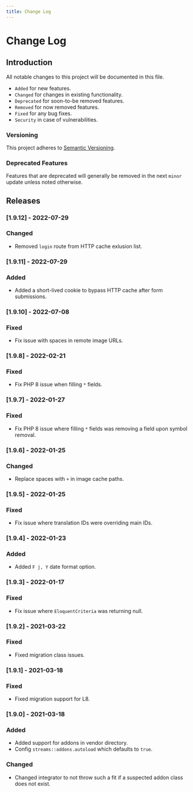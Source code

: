 ```yaml
---
title: Change Log
---
```



# Change Log

<div class="documentation__toc"></div>

## Introduction

All notable changes to this project will be documented in this file.

- `Added` for new features.
- `Changed` for changes in existing functionality.
- `Deprecated` for soon-to-be removed features.
- `Removed` for now removed features.
- `Fixed` for any bug fixes.
- `Security` in case of vulnerabilities.

### Versioning

This project adheres to [Semantic Versioning](https://semver.org/spec/v2.0.0.html).

### Deprecated Features

Features that are deprecated will generally be removed in the next `minor` update unless noted otherwise.

## Releases

### [1.9.12] - 2022-07-29
### Changed
- Removed `login` route from HTTP cache exlusion list.
  
### [1.9.11] - 2022-07-29
### Added
- Added a short-lived cookie to bypass HTTP cache after form submissions.

### [1.9.10] - 2022-07-08
### Fixed
- Fix issue with spaces in remote image URLs.

### [1.9.8] - 2022-02-21
### Fixed
- Fix PHP 8 issue when filling `*` fields.

### [1.9.7] - 2022-01-27
### Fixed
- Fix PHP 8 issue where filling `*` fields was removing a field upon symbol removal.

### [1.9.6] - 2022-01-25
### Changed
- Replace spaces with `+` in image cache paths.

### [1.9.5] - 2022-01-25
### Fixed
- Fix issue where translation IDs were overriding main IDs.

### [1.9.4] - 2022-01-23
### Added
- Added `F j, Y` date format option.

### [1.9.3] - 2022-01-17
### Fixed
- Fix issue where `EloquentCriteria` was returning null.

### [1.9.2] - 2021-03-22
### Fixed
- Fixed migration class issues.

### [1.9.1] - 2021-03-18
### Fixed
- Fixed migration support for L8.

### [1.9.0] - 2021-03-18
### Added
- Added support for addons in vendor directory.
- Config `streams::addons.autoload` which defaults to `true`.

### Changed
- Changed integrator to not throw such a fit if a suspected addon class does not exist.
